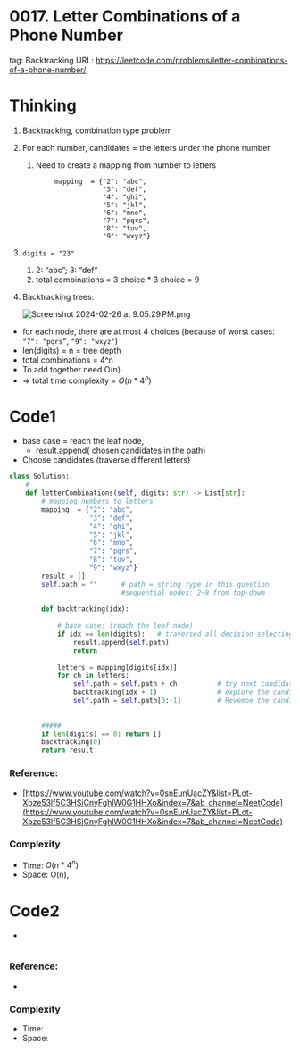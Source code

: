 # 0017. Letter Combinations of a Phone Number

tag: Backtracking
URL: https://leetcode.com/problems/letter-combinations-of-a-phone-number/

# Thinking

1. Backtracking, combination type problem
2. For each number, candidates = the letters under the phone number 
    1. Need to create a mapping from number to letters
    
    ```
            mapping  = {"2": "abc",
                        "3": "def",
                        "4": "ghi",
                        "5": "jkl",
                        "6": "mno",
                        "7": "pqrs",
                        "8": "tuv", 
                        "9": "wxyz"}
    ```
    
3. `digits = "23"`
    1. 2: “abc”; 3: “def” 
    2. total combinations = 3 choice * 3 choice = 9
4. Backtracking trees:
    
    ![Screenshot 2024-02-26 at 9.05.29 PM.png](0017%20Letter%20Combinations%20of%20a%20Phone%20Number%201cacf8acbf2149a78f5d89e968eac7ec/Screenshot_2024-02-26_at_9.05.29_PM.png)
    
- for each node, there are at most 4  choices (because of worst cases: `"7": "pqrs”`, `"9": "wxyz"`)
- len(digits) = n = tree depth
- total combinations = 4^n
- To add together need O(n)
- ⇒ total time complexity = $O(n * 4^n)$

# Code1

- base case = reach the leaf node,
    - result.append( chosen candidates in the path)
- Choose candidates (traverse different letters)

```python
class Solution:
    #
    def letterCombinations(self, digits: str) -> List[str]:
        # mapping numbers to letters 
        mapping  = {"2": "abc",
                    "3": "def",
                    "4": "ghi",
                    "5": "jkl",
                    "6": "mno",
                    "7": "pqrs",
                    "8": "tuv", 
                    "9": "wxyz"}
        result = []
        self.path = ""      # path = string type in this question
                            #sequential nodes: 2~9 from top-dowm
        
        def backtracking(idx):
            
            # base case: (reach the leaf node)
            if idx == len(digits):   # traversed all decision selecting already
                result.append(self.path)
                return
            
            letters = mapping[digits[idx]]
            for ch in letters:
                self.path = self.path + ch          # try next candidate 
                backtracking(idx + 1)               # explore the candidate
                self.path = self.path[0:-1]         # Revemoe the candidate. Not include the last character
                
                
        #####
        if len(digits) == 0: return []
        backtracking(0)
        return result
```

### Reference:

- [https://www.youtube.com/watch?v=0snEunUacZY&list=PLot-Xpze53lf5C3HSjCnyFghlW0G1HHXo&index=7&ab_channel=NeetCode](https://www.youtube.com/watch?v=0snEunUacZY&list=PLot-Xpze53lf5C3HSjCnyFghlW0G1HHXo&index=7&ab_channel=NeetCode)

### Complexity

- Time: $O(n * 4^n)$
- Space: O(n),

# Code2

- 

```python

```

### Reference:

- 

### Complexity

- Time:
- Space:
